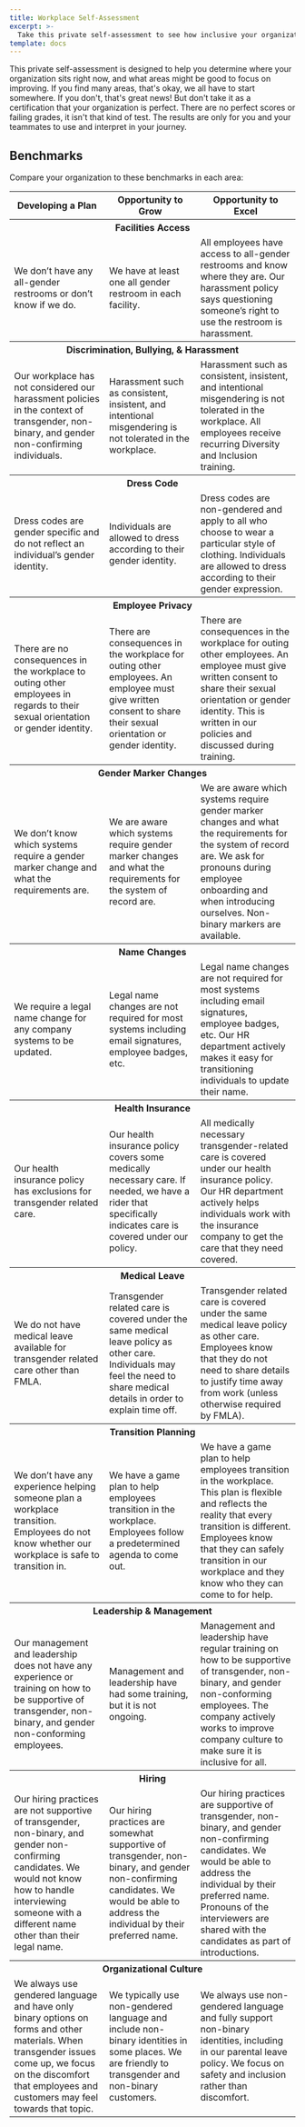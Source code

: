 ```yaml
---
title: Workplace Self-Assessment
excerpt: >-
  Take this private self-assessment to see how inclusive your organization is to transgender and non-binary employees.
template: docs
---
```


This private self-assessment is designed to help you determine where your organization
sits right now, and what areas might be good to focus on improving. If you find
many areas, that's okay, we all have to start somewhere. If you don't, that's
great news! But don't take it as a certification that your organization is
perfect. There are no perfect scores or failing grades, it isn't that kind
of test. The results are only for you and your teammates to use and interpret in your journey.

## Benchmarks

Compare your organization to these benchmarks in each area:

<table>
  <thead>
    <tr>
      <th>Developing a Plan</th>
      <th>Opportunity to Grow</th>
      <th>Opportunity to Excel</th>
    </tr>
  </thead>
  <tbody>
    <tr>
      <th colspan="3">Facilities Access</th>
    </tr>
    <tr>
      <td>
        We don’t have any all-gender restrooms or don’t know if we do.
      </td>
      <td>
        We have at least one all gender restroom in each facility.
      </td>
      <td>
        All employees have access to all-gender restrooms and know where they
        are. Our harassment policy says questioning someone’s right to use the
        restroom is harassment.
      </td>
    </tr>
    <tr>
      <th colspan="3">Discrimination, Bullying, &amp; Harassment</th>
    </tr>
    <tr>
      <td>
        Our workplace has not considered our harassment policies in the context
        of transgender, non-binary, and gender non-confirming individuals.
      </td>
      <td>
        Harassment such as consistent, insistent, and intentional misgendering is not
        tolerated in the workplace.
      </td>
      <td>
        Harassment such as consistent, insistent, and intentional misgendering is not
        tolerated in the workplace. All employees receive recurring Diversity
        and Inclusion training.
      </td>
    </tr>
    <tr>
      <th colspan="3">Dress Code</th>
    </tr>
    <tr>
      <td>
        Dress codes are gender specific and do not reflect an individual’s
        gender identity.
      </td>
      <td>
        Individuals are allowed to dress according to their gender identity.
      </td>
      <td>
        Dress codes are non-gendered and apply to all who choose to wear a
        particular style of clothing. Individuals are allowed to dress according
        to their gender expression.
      </td>
    </tr>
    <tr>
      <th colspan="3">Employee Privacy</th>
    </tr>
    <tr>
      <td>
        There are no consequences in the workplace to outing other employees in
        regards to their sexual orientation or gender identity.
      </td>
      <td>
        There are consequences in the workplace for outing other employees. An
        employee must give written consent to share their sexual orientation or
        gender identity.
      </td>
      <td>
        There are consequences in the workplace for outing other employees. An
        employee must give written consent to share their sexual orientation or
        gender identity. This is written in our policies and discussed during
        training.
      </td>
    </tr>
    <tr>
      <th colspan="3">Gender Marker Changes</th>
    </tr>
    <tr>
      <td>
        We don’t know which systems require a gender marker change and what the
        requirements are.
      </td>
      <td>
        We are aware which systems require gender marker changes and what the
        requirements for the system of record are.
      </td>
      <td>
        We are aware which systems require gender marker changes and what the
        requirements for the system of record are. We ask for pronouns during
        employee onboarding and when introducing ourselves. Non-binary markers
        are available.
      </td>
    </tr>
    <tr>
      <th colspan="3">Name Changes</th>
    </tr>
    <tr>
      <td>
        We require a legal name change for any company systems to be updated.
      </td>
      <td>
        Legal name changes are not required for most systems including email
        signatures, employee badges, etc.
      </td>
      <td>
        Legal name changes are not required for most systems including email
        signatures, employee badges, etc. Our HR department actively makes it
        easy for transitioning individuals to update their name.
      </td>
    </tr>
    <tr>
      <th colspan="3">Health Insurance</th>
    </tr>
    <tr>
      <td>
        Our health insurance policy has exclusions for transgender related care.
      </td>
      <td>
        Our health insurance policy covers some medically necessary care. If
        needed, we have a rider that specifically indicates care is covered
        under our policy.
      </td>
      <td>
        All medically necessary transgender-related care is covered under our
        health insurance policy. Our HR department actively helps individuals
        work with the insurance company to get the care that they need covered.
      </td>
    </tr>
    <tr>
      <th colspan="3">Medical Leave</th>
    </tr>
    <tr>
      <td>
        We do not have medical leave available for transgender related care
        other than FMLA.
      </td>
      <td>
        Transgender related care is covered under the same medical leave policy
        as other care. Individuals may feel the need to share medical details in
        order to explain time off.
      </td>
      <td>
        Transgender related care is covered under the same medical leave policy
        as other care. Employees know that they do not need to share details to
        justify time away from work (unless otherwise required by FMLA).
      </td>
    </tr>
    <tr>
      <th colspan="3">Transition Planning</th>
    </tr>
    <tr>
      <td>
        We don’t have any experience helping someone plan a workplace
        transition. Employees do not know whether our workplace is safe to
        transition in.
      </td>
      <td>
        We have a game plan to help employees transition in the workplace.
        Employees follow a predetermined agenda to come out.
      </td>
      <td>
        We have a game plan to help employees transition in the workplace. This
        plan is flexible and reflects the reality that every transition is
        different. Employees know that they can safely transition in our
        workplace and they know who they can come to for help.
      </td>
    </tr>
    <tr>
      <th colspan="3">Leadership &amp; Management</th>
    </tr>
    <tr>
      <td>
        Our management and leadership does not have any experience or training
        on how to be supportive of transgender, non-binary, and gender
        non-conforming employees.
      </td>
      <td>
        Management and leadership have had some training, but it is not ongoing.
      </td>
      <td>
        Management and leadership have regular training on how to be supportive
        of transgender, non-binary, and gender non-conforming employees. The
        company actively works to improve company culture to make sure it is
        inclusive for all.
      </td>
    </tr>
    <tr>
      <th colspan="3">Hiring</th>
    </tr>
    <tr>
      <td>
        Our hiring practices are not supportive of transgender, non-binary, and
        gender non-confirming candidates. We would not know how to handle
        interviewing someone with a different name other than their legal name.
      </td>
      <td>
        Our hiring practices are somewhat supportive of transgender, non-binary,
        and gender non-confirming candidates. We would be able to address the
        individual by their preferred name.
      </td>
      <td>
        Our hiring practices are supportive of transgender, non-binary, and
        gender non-confirming candidates. We would be able to address the
        individual by their preferred name. Pronouns of the interviewers are
        shared with the candidates as part of introductions.
      </td>
    </tr>
    <tr>
        <th colspan="3">Organizational Culture</th>
    </tr>
    <tr>
        <td>We always use gendered language and have only binary options on forms and other materials. When transgender issues come up, we focus on the discomfort that employees and customers may feel towards that topic.</td>
        <td>We typically use non-gendered language and include non-binary identities in some places. We are friendly to transgender and non-binary customers.</td>
        <td>We always use non-gendered language and fully support non-binary identities, including in our parental leave policy. We focus on safety and inclusion rather than discomfort.</td>
    </tr>
  </tbody>
</table>

